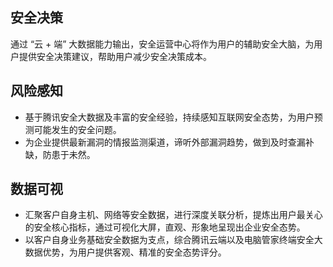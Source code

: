 ## 安全决策 
通过 “云 + 端” 大数据能力输出，安全运营中心将作为用户的辅助安全大脑，为用户提供安全决策建议，帮助用户减少安全决策成本。 
## 风险感知 
- 基于腾讯安全大数据及丰富的安全经验，持续感知互联网安全态势，为用户预测可能发生的安全问题。 
- 为企业提供最新漏洞的情报监测渠道，谛听外部漏洞趋势，做到及时查漏补缺，防患于未然。 

## 数据可视 
- 汇聚客户自身主机、网络等安全数据，进行深度关联分析，提炼出用户最关心的安全核心指标，通过可视化大屏，直观、形象地呈现出企业安全态势。 
- 以客户自身业务基础安全数据为支点，综合腾讯云端以及电脑管家终端安全大数据优势，为用户提供客观、精准的安全态势评分。 
